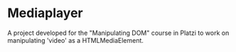 # Mediaplayer
A project developed for the "Manipulating DOM" course in Platzi to work on manipulating 'video' as a HTMLMediaElement.
